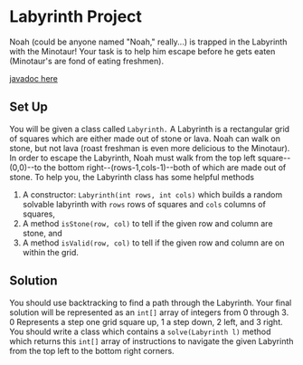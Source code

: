 # Labyrinth Project

Noah (could be anyone named "Noah," really...) is trapped in the Labyrinth with the Minotaur!
Your task is to help him escape before he gets eaten (Minotaur's are fond of eating freshmen).

[javadoc here](https://friendsbaltcs.github.io/docs/ACS/Labyrinth/)

## Set Up

You will be given a class called `Labyrinth.` A Labyrinth is a rectangular grid of squares
which are either made out of stone or lava. Noah can walk on stone, but not lava (roast
freshman is even more delicious to the Minotaur). In order to escape the Labyrinth, Noah must
walk from the top left square--(0,0)--to the bottom right--(rows-1,cols-1)--both of which are
made out of stone. To help you, the Labyrinth class has some helpful methods

1. A constructor: `Labyrinth(int rows, int cols)` which builds a random solvable labyrinth
with `rows` rows of squares and `cols` columns of squares,
2. A method `isStone(row, col)` to tell if the given row and column are stone, and
3. A method `isValid(row, col)` to tell if the given row and column are on within the grid.

## Solution

You should use backtracking to find a path through the Labyrinth. Your final solution will
be represented as an `int[]` array of integers from 0 through 3. 0 Represents a step one
grid square up, 1 a step down, 2 left, and 3 right. You should write a class which contains
a `solve(Labyrinth l)` method which returns this `int[]` array of instructions to navigate
the given Labyrinth from the top left to the bottom right corners.
